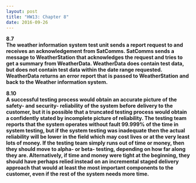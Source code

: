 ```yaml
---
layout: post
title: "HW13: Chapter 8"
date: 2016-09-26
--- 
```

<b>8.7  
The weather information system test unit sends a report request to and receives an acknowledgement from SatComms. SatComms sends a message to WeatherStation that acknowledges the request and tries to get a summary from WeatherData. WeatherData does contain test data, but does not contain test data within the date range requested. WeatherData returns an error report that is passed to WeatherStation and back to the Weather information system.

<b>8.10  
A successful testing process would obtain an accurate picture of the safety- and security- reliability of the system before delivery to the customer, but it is possible that a truncated testing process would obtain a confidently stated by incomplete picture of reliability. The testing team reports that the system operates without fault 99.999% of the time in system testing, but if the system testing was inadequate then the actual reliability will be lower in the field which may cost lives or at the very least lots of money. If the testing team simply runs out of time or money, then they should move to alpha- or beta- testing, depending on how far along they are. Alternatively, if time and money were tight at the beginning, they should have perhaps relied instead on an incremental staged delivery approach that would at least the most important components to the customer, even if the rest of the system needs more time. 